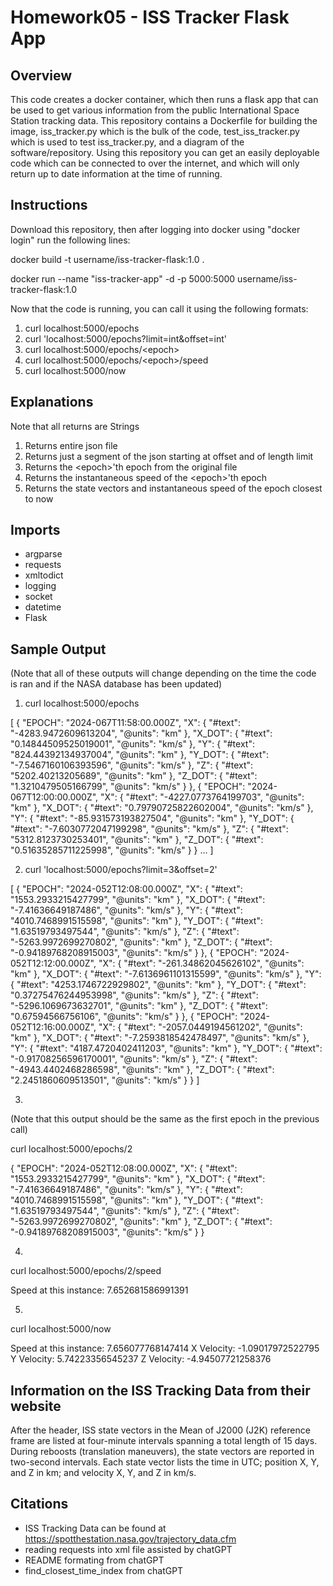 # Homework05 - ISS Tracker Flask App

## Overview
This code creates a docker container, which then runs a flask app that can be used to get various information from the public International Space Station tracking data. This repository contains a Dockerfile for building the image, iss_tracker.py which is the bulk of the code, test_iss_tracker.py which is used to test iss_tracker.py, and a diagram of the software/repository. Using this repository you can get an easily deployable code which can be connected to over the internet, and which will only return up to date information at the time of running.

## Instructions
Download this repository, then after logging into docker using "docker login" run the following lines:

docker build -t username/iss-tracker-flask:1.0 .

docker run --name "iss-tracker-app" -d -p 5000:5000 username/iss-tracker-flask:1.0

Now that the code is running, you can call it using the following formats:
1. curl localhost:5000/epochs
2. curl 'localhost:5000/epochs?limit=int&offset=int'
3. curl localhost:5000/epochs/\<epoch>
4. curl localhost:5000/epochs/\<epoch>/speed
5. curl localhost:5000/now

## Explanations
Note that all returns are Strings

1. Returns entire json file
2. Returns just a segment of the json starting at offset and of length limit
3. Returns the \<epoch>'th epoch from the original file
4. Returns the instantaneous speed of the \<epoch>'th epoch
5. Returns the state vectors and instantaneous speed of the epoch closest to now

## Imports
- argparse
- requests
- xmltodict
- logging
- socket
- datetime
- Flask

## Sample Output

(Note that all of these outputs will change depending on the time the code is ran and if the NASA database has been updated)

1.  curl localhost:5000/epochs


[
  {
    "EPOCH": "2024-067T11:58:00.000Z",
    "X": {
      "#text": "-4283.9472609613204",
      "@units": "km"
    },
    "X_DOT": {
      "#text": "0.14844509525019001",
      "@units": "km/s"
    },
    "Y": {
      "#text": "824.44392134937004",
      "@units": "km"
    },
    "Y_DOT": {
      "#text": "-7.5467160106393596",
      "@units": "km/s"
    },
    "Z": {
      "#text": "5202.40213205689",
      "@units": "km"
    },
    "Z_DOT": {
      "#text": "1.3210479505166799",
      "@units": "km/s"
    }
  },
  {
    "EPOCH": "2024-067T12:00:00.000Z",
    "X": {
      "#text": "-4227.0773764199703",
      "@units": "km"
    },
    "X_DOT": {
      "#text": "0.79790725822602004",
      "@units": "km/s"
    },
    "Y": {
      "#text": "-85.931573193827504",
      "@units": "km"
    },
    "Y_DOT": {
      "#text": "-7.6030772047199298",
      "@units": "km/s"
    },
    "Z": {
      "#text": "5312.8123730253401",
      "@units": "km"
    },
    "Z_DOT": {
      "#text": "0.51635285711225998",
      "@units": "km/s"
    }
   }
   ...
]

2.  curl 'localhost:5000/epochs?limit=3&offset=2'


[
  {
    "EPOCH": "2024-052T12:08:00.000Z",
    "X": {
      "#text": "1553.2933215427799",
      "@units": "km"
    },
    "X_DOT": {
      "#text": "-7.41636649187486",
      "@units": "km/s"
    },
    "Y": {
      "#text": "4010.7468991515598",
      "@units": "km"
    },
    "Y_DOT": {
      "#text": "1.63519793497544",
      "@units": "km/s"
    },
    "Z": {
      "#text": "-5263.9972699270802",
      "@units": "km"
    },
    "Z_DOT": {
      "#text": "-0.94189768208915003",
      "@units": "km/s"
    }
  },
  {
    "EPOCH": "2024-052T12:12:00.000Z",
    "X": {
      "#text": "-261.34862045626102",
      "@units": "km"
    },
    "X_DOT": {
      "#text": "-7.6136961101315599",
      "@units": "km/s"
    },
    "Y": {
      "#text": "4253.1746722929802",
      "@units": "km"
    },
    "Y_DOT": {
      "#text": "0.37275476244953998",
      "@units": "km/s"
    },
    "Z": {
      "#text": "-5296.1069673632701",
      "@units": "km"
    },
    "Z_DOT": {
      "#text": "0.67594566756106",
      "@units": "km/s"
    }
  },
  {
    "EPOCH": "2024-052T12:16:00.000Z",
    "X": {
      "#text": "-2057.0449194561202",
      "@units": "km"
    },
    "X_DOT": {
      "#text": "-7.2593818542478497",
      "@units": "km/s"
    },
    "Y": {
      "#text": "4187.4720402411203",
      "@units": "km"
    },
    "Y_DOT": {
      "#text": "-0.91708256596170001",
      "@units": "km/s"
    },
    "Z": {
      "#text": "-4943.4402468286598",
      "@units": "km"
    },
    "Z_DOT": {
      "#text": "2.2451860609513501",
      "@units": "km/s"
    }
  }
]

3. 

(Note that this output should be the same as the first epoch in the previous call)

curl localhost:5000/epochs/2

{
  "EPOCH": "2024-052T12:08:00.000Z",
  "X": {
    "#text": "1553.2933215427799",
    "@units": "km"
  },
  "X_DOT": {
    "#text": "-7.41636649187486",
    "@units": "km/s"
  },
  "Y": {
    "#text": "4010.7468991515598",
    "@units": "km"
  },
  "Y_DOT": {
    "#text": "1.63519793497544",
    "@units": "km/s"
  },
  "Z": {
    "#text": "-5263.9972699270802",
    "@units": "km"
  },
  "Z_DOT": {
    "#text": "-0.94189768208915003",
    "@units": "km/s"
  }
}

4.

curl localhost:5000/epochs/2/speed

Speed at this instance: 7.652681586991391

5.

curl localhost:5000/now

Speed at this instance: 7.656077768147414
X Velocity: -1.09017972522795
Y Velocity: 5.74223356545237
Z Velocity: -4.94507721258376

## Information on the ISS Tracking Data from their website

After the header, ISS state vectors in the Mean of J2000 (J2K) reference frame are listed at four-minute intervals spanning a total length of 15 days. During reboosts (translation maneuvers), the state vectors are reported in two-second intervals. Each state vector lists the time in UTC; position X, Y, and Z in km; and velocity X, Y, and Z in km/s.

## Citations
- ISS Tracking Data can be found at https://spotthestation.nasa.gov/trajectory_data.cfm
- reading requests into xml file assisted by chatGPT
- README formating from chatGPT
- find_closest_time_index from chatGPT
